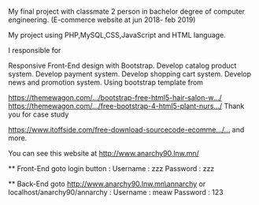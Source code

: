 My final project with classmate 2 person in bachelor degree of computer engineering. (E-commerce website at jun 2018- feb 2019)

My project using PHP,MySQL,CSS,JavaScript and HTML language.

I responsible for

Responsive Front-End design with Bootstrap.
Develop catalog product system.
Develop payment system.
Develop shopping cart system.
Develop news and promotion system.
Using bootstrap template from

https://themewagon.com/…/bootstrap-free-html5-hair-salon-w…/
https://themewagon.com/…/free-bootstrap-4-html5-plant-nurs…/
Thank you for case study

https://www.itoffside.com/free-download-sourcecode-ecomme…/… and more.

You can see this website at http://www.anarchy90.lnw.mn/

** Front-End goto login button : Username : zzz Password : zzz

** Back-End goto http://www.anarchy90.lnw.mn\annarchy or localhost/anarchy90/annarchy : Username : meaw Password : 123
